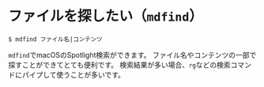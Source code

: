 # ファイルを探したい（``mdfind``）

```console
$ mdfind ファイル名|コンテンツ
```

``mdfind``でmacOSのSpotlight検索ができます。
ファイル名やコンテンツの一部で探すことができてとても便利です。
検索結果が多い場合、``rg``などの検索コマンドにパイプして使うことが多いです。
